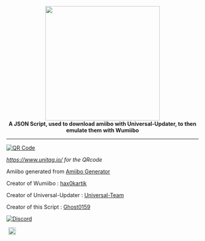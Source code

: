 <p align="center">
	<img src="https://github.com/Ghost0159/AmiiGhost/raw/main/amiibo.jpg" height="300px"><br>
	<b>A JSON Script, used to download amiibo with Universal-Updater, to then emulate them with Wumiibo</b><br>
</p>

___________________________

<a href='https://www.unitag.io/qrcode'><img src='https://www.unitag.io/qreator/generate?crs=Ppv8rOENN3V1lAwTz82zPpEYgrTpeQPpAxSJGcmyf1yS40m%252F8TYex%252BClEuWu4lenvXZtoPs%252F%252BUrLXgu0YhszNgP%252BKdjyjPlmstXQT%252FaVrtPKhQyftmIdGYv13ikDwALrMbZP22mR79KHkzbFuKXEpiL8j20cuH2aGWOj2IjvLpcUzuo31AnGGGBeZdrGyuu6Mb1zDGpyywrS%252B5yeqbhCDigAuL7PECs597XKzyIbz41yo6wGnYJwHG%252BaQgdw2DJH9g1Bh%252F3dHTWVVc17NtPFbXz79RXRdTlgrdisXCJuX%252F%252F76E5ukFzY4J4LD05f9jMFe3OGUzARnhdvdt5pBZqK8w%253D%253D&crd=fhOysE0g3Bah%252BuqXA7NPQ87MoHrnzb%252BauJLKoOEbJsqxCopaDv7oOs4Es%252BUJRdaspJYvz7La6SoRd7ONtCZj5A%253D%253D' alt='QR Code'/></a>

*https://www.unitag.io/ for the QRcode*

Amiibo generated from [Amiibo Generator](https://hax0kartik.github.io/amiibo-generator/)

Creator of Wumiibo : [hax0kartik](https://github.com/hax0kartik)

Creator of Universal-Updater : [Universal-Team](https://github.com/Universal-Team)

Creator of this Script : [Ghost0159](https://github.com/Ghost0159)

[![Discord](https://discordapp.com/api/guilds/633965704424718336/widget.png?style=banner3&time)](https://discord.gg/9Rqvh9F)

<a href="https://github.com/Ghost0159" style="padding-left: 5px; padding-right: 5px;"><img src="https://img.shields.io/badge/&copy;Ghost0159-blue.svg" height="20"></a>
